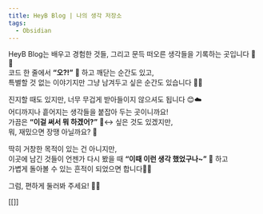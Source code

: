 ```yaml
---
title: HeyB Blog | 나의 생각 저장소
tags:
  - Obsidian
---
```

HeyB Blog는 배우고 경험한 것들, 그리고 문득 떠오른 생각들을 기록하는 곳입니다 📝💡  
코드 한 줄에서 **“오?!”** 🤩 하고 깨닫는 순간도 있고,  
특별할 것 없는 이야기지만 그냥 남겨두고 싶은 순간도 있습니다 🎈✨

진지할 때도 있지만, 너무 무겁게 받아들이지 않으셔도 됩니다 😊☁️  
어디까지나 흩어지는 생각들을 붙잡아 두는 곳이니까요!  
가끔은 **“이걸 써서 뭐 하겠어?”** 🙂‍↔️ 싶은 것도 있겠지만,  
뭐, 재밌으면 장땡 아닐까요? 🥳

딱히 거창한 목적이 있는 건 아니지만,  
이곳에 남긴 것들이 언젠가 다시 봤을 때 **“이때 이런 생각 했었구나~”** 🧐 하고  
가볍게 돌아볼 수 있는 흔적이 되었으면 합니다🐾✨

그럼, 편하게 둘러봐 주세요! 🚀🌟

[[]]